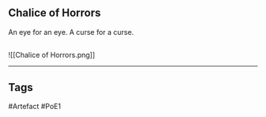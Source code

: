 ## Chalice of Horrors
An eye for an eye. A curse for a curse.
##
![[Chalice of Horrors.png]]

---
## Tags
#Artefact
#PoE1
